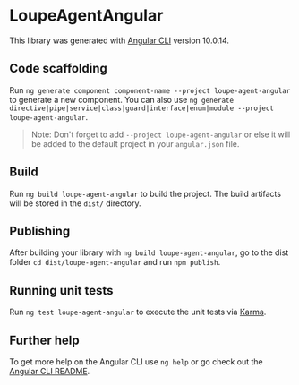 # LoupeAgentAngular

This library was generated with [Angular CLI](https://github.com/angular/angular-cli) version 10.0.14.

## Code scaffolding

Run `ng generate component component-name --project loupe-agent-angular` to generate a new component. You can also use `ng generate directive|pipe|service|class|guard|interface|enum|module --project loupe-agent-angular`.
> Note: Don't forget to add `--project loupe-agent-angular` or else it will be added to the default project in your `angular.json` file. 

## Build

Run `ng build loupe-agent-angular` to build the project. The build artifacts will be stored in the `dist/` directory.

## Publishing

After building your library with `ng build loupe-agent-angular`, go to the dist folder `cd dist/loupe-agent-angular` and run `npm publish`.

## Running unit tests

Run `ng test loupe-agent-angular` to execute the unit tests via [Karma](https://karma-runner.github.io).

## Further help

To get more help on the Angular CLI use `ng help` or go check out the [Angular CLI README](https://github.com/angular/angular-cli/blob/master/README.md).
